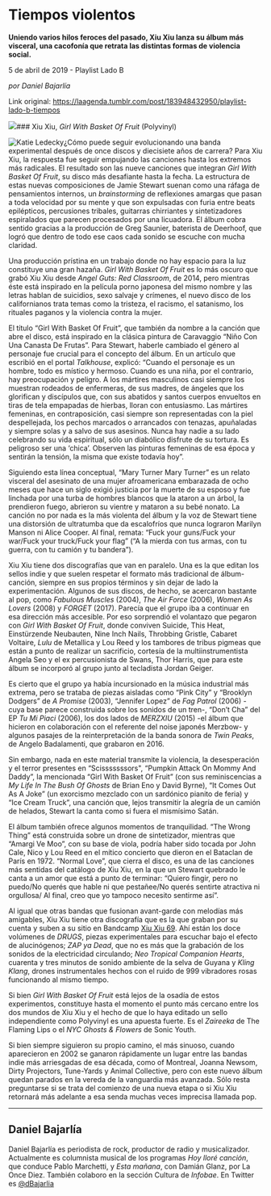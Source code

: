 # Tiempos violentos

**Uniendo varios hilos feroces del pasado, Xiu Xiu lanza su álbum más visceral, una cacofonía que retrata las distintas formas de violencia social.**

5 de abril de 2019 - Playlist Lado B

_por Daniel Bajarlía_

Link original: https://laagenda.tumblr.com/post/183948432950/playlist-lado-b-tiempos

![](https://64.media.tumblr.com/726a10aeaa65fc59a85f17c928f5115d/032e619b39cb8dcb-eb/s500x750/c828ab481621eb3105d527dcb3237f15af99fe42.jpg)### Xiu Xiu, *Girl With Basket Of Fruit* (Polyvinyl)

![Katie Ledecky](https://64.media.tumblr.com/363478265b04271cffef1e3725e4a9bb/032e619b39cb8dcb-5e/s400x600/9e8d2d09c6486d7a3ac4941a99c9486fb1172427.jpg)¿Cómo puede seguir evolucionando una banda experimental después de once discos y diecisiete años de carrera? Para Xiu Xiu, la respuesta fue seguir empujando las canciones hasta los extremos más radicales. El resultado son las nueve canciones que integran *Girl With Basket Of Fruit*, su disco más desafiante hasta la fecha. La estructura de estas nuevas composiciones de Jamie Stewart suenan como una ráfaga de pensamientos internos, un *brainstorming* de reflexiones amargas que pasan a toda velocidad por su mente y que son expulsadas con furia entre beats epilépticos, percusiones tribales, guitarras chirriantes y sintetizadores espiralados que parecen procesados por una licuadora. El álbum cobra sentido gracias a la producción de Greg Saunier, baterista de Deerhoof, que logró que dentro de todo ese caos cada sonido se escuche con mucha claridad.

Una producción prístina en un trabajo donde no hay espacio para la luz constituye una gran hazaña. *Girl With Basket Of Fruit* es lo más oscuro que grabó Xiu Xiu desde *Angel Guts: Red Classroom*, de 2014, pero mientras éste está inspirado en la película porno japonesa del mismo nombre y las letras hablan de suicidios, sexo salvaje y crímenes, el nuevo disco de los californianos trata temas como la tristeza, el racismo, el satanismo, los rituales paganos y la violencia contra la mujer.

El título “Girl With Basket Of Fruit”, que también da nombre a la canción que abre el disco, está inspirado en la clásica pintura de Caravaggio “Niño Con Una Canasta De Frutas”. Para Stewart, haberle cambiado el género al personaje fue crucial para el concepto del álbum. En un artículo que escribió en el portal *Talkhouse*, explicó: “Cuando el personaje es un hombre, todo es místico y hermoso. Cuando es una niña, por el contrario, hay preocupación y peligro. A los mártires masculinos casi siempre los muestran rodeados de enfermeras, de sus madres, de ángeles que los glorifican y discípulos que, con sus abatidos y santos cuerpos envueltos en tiras de tela empapadas de hierbas, lloran con entusiasmo. Las mártires femeninas, en contraposición, casi siempre son representadas con la piel despellejada, los pechos marcados o arrancados con tenazas, apuñaladas y siempre solas y a salvo de sus asesinos. Nunca hay nadie a su lado celebrando su vida espiritual, sólo un diabólico disfrute de su tortura. Es peligroso ser una ‘chica’. Observen las pinturas femeninas de esa época y sentirán la tensión, la misma que existe todavía hoy”.

Siguiendo esta línea conceptual, “Mary Turner Mary Turner” es un relato visceral del asesinato de una mujer afroamericana embarazada de ocho meses que hace un siglo exigió justicia por la muerte de su esposo y fue linchada por una turba de hombres blancos que la ataron a un árbol, la prendieron fuego, abrieron su vientre y mataron a su bebé nonato. La canción no por nada es la más violenta del álbum y la voz de Stewart tiene una distorsión de ultratumba que da escalofríos que nunca lograron Marilyn Manson ni Alice Cooper. Al final, remata: “Fuck your guns/Fuck your war/Fuck your truck/Fuck your flag” (“A la mierda con tus armas, con tu guerra, con tu camión y tu bandera”).

Xiu Xiu tiene dos discografías que van en paralelo. Una es la que editan los sellos indie y que suelen respetar el formato más tradicional de álbum-canción, siempre en sus propios términos y sin dejar de lado la experimentación. Algunos de sus discos, de hecho, se acercaron bastante al pop, como *Fabulous Muscles* (2004), *The Air Force* (2006), *Women As Lovers* (2008) y *FORGET* (2017). Parecía que el grupo iba a continuar en esa dirección más accesible. Por eso sorprendió el volantazo que pegaron con *Girl With Basket Of Fruit*, donde conviven Suicide, This Heat, Einstürzende Neubauten, Nine Inch Nails, Throbbing Gristle, Cabaret Voltaire, *Lulu* de Metallica y Lou Reed y los tambores de tribus pigmeas que están a punto de realizar un sacrificio, cortesía de la multiinstrumentista Angela Seo y el ex percusionista de Swans, Thor Harris, que para este álbum se incorporó al grupo junto al tecladista Jordan Geiger.

Es cierto que el grupo ya había incursionado en la música industrial más extrema, pero se trataba de piezas aisladas como “Pink City” y “Brooklyn Dodgers” de *A Promise* (2003), “Jennifer Lopez” de *Fag Patrol* (2006) -cuya base parece construida sobre los sonidos de un tren-, “Don’t Cha” del EP *Tu Mi Piaci* (2006), los dos lados de *MERZXIU* (2015) -el álbum que hicieron en colaboración con el referente del noise japonés Merzbow- y algunos pasajes de la reinterpretación de la banda sonora de *Twin Peaks*, de Angelo Badalamenti, que grabaron en 2016.

Sin embargo, nada en este material transmite la violencia, la desesperación y el terror presentes en “Scisssssssors", “Pumpkin Attack On Mommy And Daddy”, la mencionada “Girl With Basket Of Fruit” (con sus reminiscencias a *My Life In The Bush Of Ghosts* de Brian Eno y David Byrne), “It Comes Out As A Joke” (un exorcismo mezclado con un sardónico pianito de feria) y “Ice Cream Truck”, una canción que, lejos transmitir la alegría de un camión de helados, Stewart la canta como si fuera el mismísimo Satán.

El álbum también ofrece algunos momentos de tranquilidad. “The Wrong Thing” está construida sobre un drone de sintetizador, mientras que “Amargi Ve Moo”, con su base de viola, podría haber sido tocada por John Cale, Nico y Lou Reed en el mítico concierto que dieron en el Bataclan de París en 1972. “Normal Love”, que cierra el disco, es una de las canciones más sentidas del catálogo de Xiu Xiu, en la que un Stewart quebrado le canta a un amor que está a punto de terminar: “Quiero fingir, pero no puedo/No querés que hable ni que pestañee/No querés sentirte atractiva ni orgullosa/ Al final, creo que yo tampoco necesito sentirme así”.

Al igual que otras bandas que fusionan avant-garde con melodías más amigables, Xiu Xiu tiene otra discografía que es la que graban por su cuenta y suben a su sitio en Bandcamp [Xiu Xiu 69](https://xiuxiu69.bandcamp.com/). Ahí están los doce volúmenes de *DRUGS*, piezas experimentales para escuchar bajo el efecto de alucinógenos; *ZAP ya Dead*, que no es más que la grabación de los sonidos de la electricidad circulando; *Neo Tropical Companion Hearts*, cuarenta y tres minutos de sonido ambiente de la selva de Guyana y *Kling Klang*, drones instrumentales hechos con el ruido de 999 vibradores rosas funcionando al mismo tiempo.

Si bien *Girl With Basket Of Fruit* está lejos de la osadía de estos experimentos, constituye hasta el momento el punto más cercano entre los dos mundos de Xiu Xiu y el hecho de que lo haya editado un sello independiente como Polyvinyl es una apuesta fuerte. Es el *Zaireeka* de The Flaming Lips o el *NYC Ghosts & Flowers* de Sonic Youth.

Si bien siempre siguieron su propio camino, el más sinuoso, cuando aparecieron en 2002 se ganaron rápidamente un lugar entre las bandas indie más arriesgadas de esa década, como of Montreal, Joanna Newsom, Dirty Projectors, Tune-Yards y Animal Collective, pero con este nuevo álbum quedan parados en la vereda de la vanguardia más avanzada. Sólo resta preguntarse si se trata del comienzo de una nueva etapa o si Xiu Xiu retornará más adelante a esa senda muchas veces imprecisa llamada pop.

  




---

Daniel Bajarlía
---------------

 Daniel Bajarlía es periodista de rock, productor de radio y musicalizador. Actualmente es columnista musical de los programas *Hoy lloré canción*, que conduce Pablo Marchetti, y *Esta mañana*, con Damián Glanz, por La Once Diez. También colaboro en la sección Cultura de *Infobae*. En Twitter es [@dBajarlia](https://twitter.com/dbajarlia?lang=es) 

